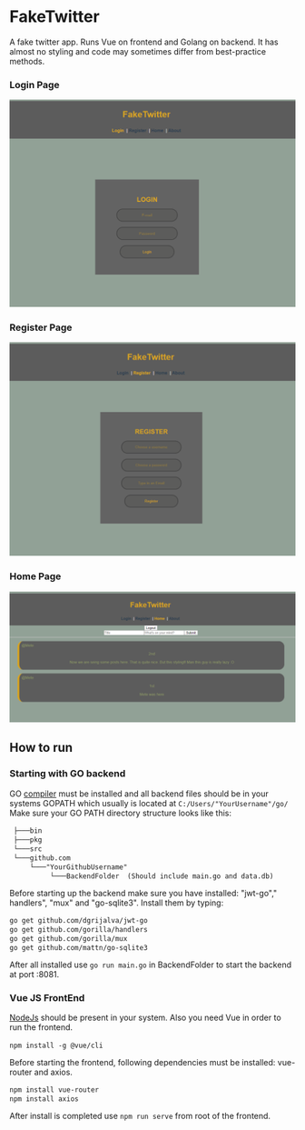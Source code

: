 # FakeTwitter
A fake twitter app. Runs Vue on frontend and Golang on backend. It has almost no styling and code may sometimes differ from best-practice methods.
### Login Page
![Image of LoginPage](https://github.com/NickJackolson/fakeTwitter/blob/master/pictures/fakeTwitter1.png)
### Register Page
![Image of RegisterPage](https://github.com/NickJackolson/fakeTwitter/blob/master/pictures/fakeTwitter2.png)
### Home Page
![Image of RegisterPage](https://github.com/NickJackolson/fakeTwitter/blob/master/pictures/fakeTwitter3.png)


## How to run
### Starting with GO backend
GO [compiler](https://golang.org "compiler") must be installed and all backend files should be in your systems GOPATH which usually is located at `C:/Users/"YourUsername"/go/`
Make sure your GO PATH directory structure looks like this:
```
 ├───bin
 ├───pkg
 └───src
 └───github.com
     └───"YourGithubUsername"
          └───BackendFolder  (Should include main.go and data.db)
```

Before starting up the backend make sure you have installed:
"jwt-go"," handlers", "mux" and "go-sqlite3".
Install them by typing:
```
go get github.com/dgrijalva/jwt-go
go get github.com/gorilla/handlers
go get github.com/gorilla/mux
go get github.com/mattn/go-sqlite3

```
After all installed use ```go run main.go``` in BackendFolder to start the backend at port :8081.
### Vue JS FrontEnd
[NodeJs](https://nodejs.org/en/ "NodeJs") should be present in your system. Also you need Vue in order to run the frontend.

`npm install -g @vue/cli`

Before starting the frontend, following dependencies must be installed: vue-router and axios.
```
npm install vue-router
npm install axios
```
After install is completed use `npm run serve` from root of the frontend.
